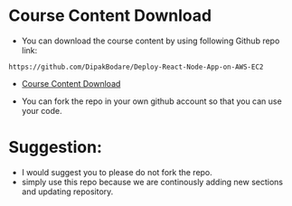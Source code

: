 # Course Content Download
- You can download the course content by using following Github repo link:

```https://github.com/DipakBodare/Deploy-React-Node-App-on-AWS-EC2```
- [Course Content Download](https://github.com/DipakBodare/Deploy-React-Node-App-on-AWS-EC2)

- You can fork the repo in your own github account so that you can use your code.


# Suggestion:
- I would suggest you to please do not fork the repo. 
- simply use this repo because we are continously adding new sections and updating repository.


